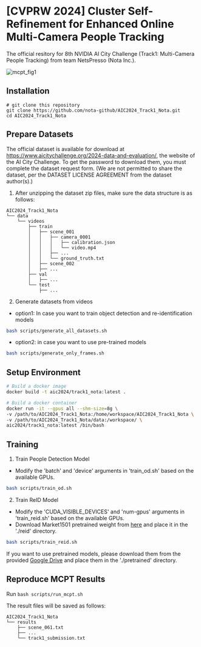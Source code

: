# [CVPRW 2024] Cluster Self-Refinement for Enhanced Online Multi-Camera People Tracking

The official resitory for 8th NVIDIA AI City Challenge (Track1: Multi-Camera People Tracking) from team NetsPresso (Nota Inc.).

![mcpt_fig1](https://github.com/nota-github/AIC2024_Track1_Nota/assets/48690450/05d35d49-a218-452b-8db8-b5524d44a63f)


## Installation
```
# git clone this repository
git clone https://github.com/nota-github/AIC2024_Track1_Nota.git
cd AIC2024_Track1_Nota
```

## Prepare Datasets

The official dataset is available for download at https://www.aicitychallenge.org/2024-data-and-evaluation/, the website of the AI City Challenge. 
To get the password to download them, you must complete the dataset request form.
(We are not permitted to share the dataset, per the DATASET LICENSE AGREEMENT from the dataset author(s).)

1. After unzipping the dataset zip files, make sure the data structure is as follows:

```
AIC2024_Track1_Nota
└── data
    └── videos
        ├── train
        │   ├── scene_001
        │   │   ├── camera_0001
        │   │   │   ├── calibration.json
        │   │   │   └── video.mp4
        │   │   ├── ...
        │   │   └── ground_truth.txt
        │   ├── scene_002
        │   ├── ...
        ├── val
        │   ├── ...
        └── test
            ├── ...
```

2. Generate datasets from videos
- option1: In case you want to train object detection and re-identification models
```bash 
bash scripts/generate_all_datasets.sh
```

- option2: in case you want to use pre-trained models
```bash 
bash scripts/generate_only_frames.sh
```

## Setup Environment
```bash
# Build a docker image
docker build -t aic2024/track1_nota:latest .

# Build a docker container
docker run -it --gpus all --shm-size=8g \
-v /path/to/AIC2024_Track1_Nota:/home/workspace/AIC2024_Track1_Nota \
-v /path/to/AIC2024_Track1_Nota/data:/workspace/ \
aic2024/track1_nota:latest /bin/bash

```


## Training
1. Train People Detection Model
- Modify the 'batch' and 'device' arguments in 'train_od.sh' based on the available GPUs.
```bash 
bash scripts/train_od.sh
```

2. Train ReID Model
- Modify the 'CUDA_VISIBLE_DEVICES' and 'num-gpus' arguments in 'train_reid.sh' based on the available GPUs.
- Download Market1501 pretrained weight from [here](https://github.com/JDAI-CV/fast-reid/releases/download/v0.1.1/msmt_sbs_R50-ibn.pth) and place it in the './reid' directory.
```bash 
bash scripts/train_reid.sh
```

If you want to use pretrained models, please download them from the provided [Google Drive](https://drive.google.com/drive/folders/1f9vTZA336qr9JL8nPbA9fmH5hVU8rcuJ?usp=sharing) and place them in the './pretrained' directory. 


## Reproduce MCPT Results
Run `bash scripts/run_mcpt.sh`  

The result files will be saved as follows:

```
AIC2024_Track1_Nota
└── results
    ├── scene_061.txt
    ├── ...
    └── track1_submission.txt
```
